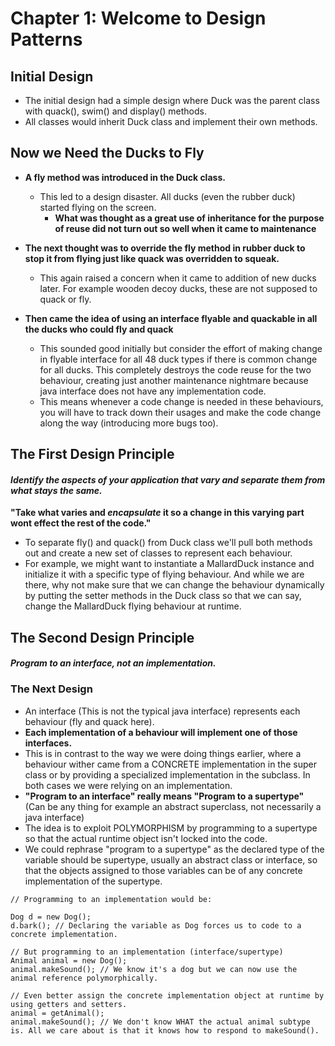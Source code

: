 # Chapter 1: Welcome to Design Patterns


## Initial Design

* The initial design had a simple design where Duck was the parent class with quack(), swim() and display() methods.
* All classes would inherit Duck class and implement their own methods.


## Now we Need the Ducks to Fly

* **A fly method was introduced in the Duck class.**
    * This led to a design disaster. All ducks (even the rubber duck) started flying on the screen. 
        * **What was thought as a great use of inheritance for the purpose of reuse did not turn out so well when it came to maintenance**
        
* **The next thought was to override the fly method in rubber duck to stop it from flying just like quack was overridden to squeak.**
    * This again raised a concern when it came to addition of new ducks later. For example wooden decoy ducks, these are not supposed to quack or fly.
    
* **Then came the idea of using an interface flyable and quackable in all the ducks who could fly and quack**
    * This sounded good initially but consider the effort of making change in flyable interface for all 48 duck types if there is common change for all ducks. This completely destroys the code reuse for the two behaviour, creating just another maintenance nightmare because java interface does not have any implementation code.
    * This means whenever a code change is needed in these behaviours, you will have to track down their usages and make the code change along the way (introducing more bugs too).
    

## The First Design Principle

#### _Identify the aspects of your application that vary and separate them from what stays the same._
**"Take what varies and _encapsulate_ it so a change in this varying part wont effect the rest of the code."**

* To separate fly() and quack() from Duck class we'll pull both methods out and create a new set of classes to represent each behaviour.
* For example, we might want to instantiate a MallardDuck instance and initialize it with a specific type of flying behaviour. And while we are there, why not make sure that we can change the behaviour dynamically by putting the setter methods in the Duck class so that we can say, change the MallardDuck flying behaviour at runtime.




## The Second Design Principle

#### _Program to an interface, not an implementation._

### The Next Design
* An interface (This is not the typical java interface) represents each behaviour (fly and quack here).
* **Each implementation of a behaviour will implement one of those interfaces.**
* This is in contrast to the way we were doing things earlier, where a behaviour wither came from a CONCRETE implementation in the super class or by providing a specialized implementation in the subclass. In both cases we were relying on an implementation.
* **"Program to an interface" really means "Program to a supertype"** (Can be any thing for example an abstract superclass, not necessarily a java interface)
* The idea is to exploit POLYMORPHISM by programming to a supertype so that the actual runtime object isn't locked into the code.
* We could rephrase "program to a supertype" as the declared type of the variable should be supertype, usually an abstract class or interface, so that the objects assigned to those variables can be of any concrete implementation of the supertype.

```
// Programming to an implementation would be: 

Dog d = new Dog();
d.bark(); // Declaring the variable as Dog forces us to code to a concrete implementation.

// But programming to an implementation (interface/supertype)
Animal animal = new Dog();
animal.makeSound(); // We know it's a dog but we can now use the animal reference polymorphically.

// Even better assign the concrete implementation object at runtime by using getters and setters.
animal = getAnimal();
animal.makeSound(); // We don't know WHAT the actual animal subtype is. All we care about is that it knows how to respond to makeSound().

```




    
